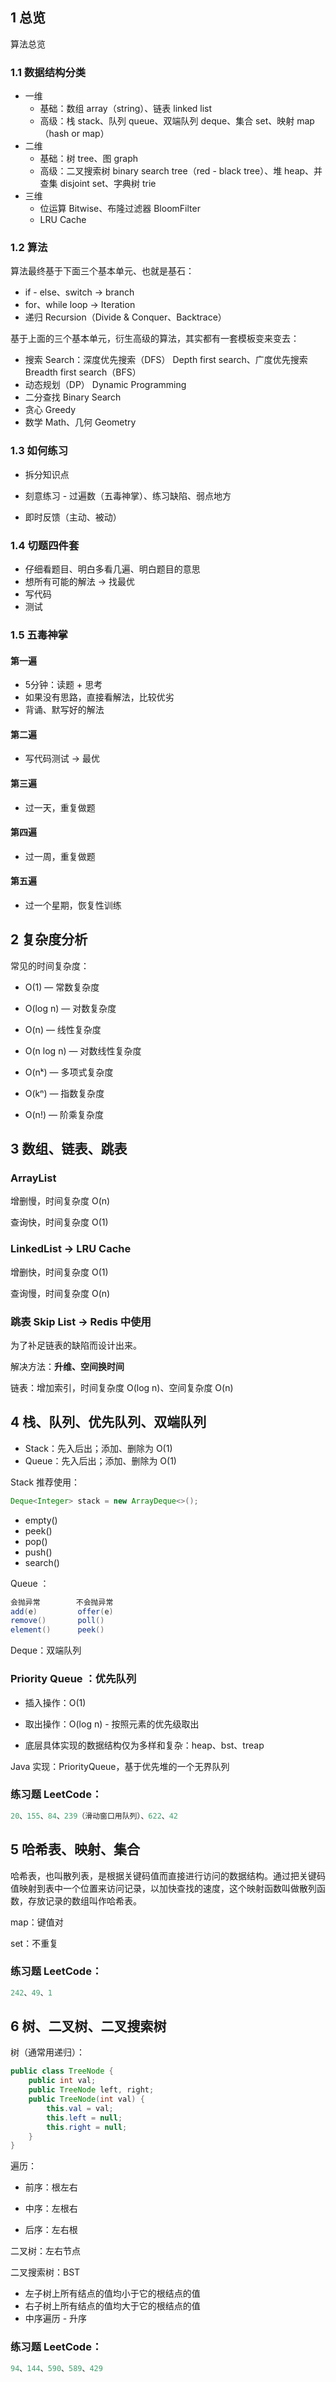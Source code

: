## 1 总览

算法总览



### 1.1 数据结构分类

* 一维
  * 基础：数组 array（string）、链表 linked list
  * 高级：栈 stack、队列 queue、双端队列 deque、集合 set、映射 map（hash or map）
* 二维
  * 基础：树 tree、图 graph
  * 高级：二叉搜索树 binary search tree（red - black tree）、堆 heap、并查集 disjoint set、字典树 trie
* 三维
  * 位运算 Bitwise、布隆过滤器 BloomFilter
  * LRU Cache

### 1.2 算法

算法最终基于下面三个基本单元、也就是基石：

* if - else、switch -> branch
* for、while loop -> Iteration
* 递归 Recursion（Divide & Conquer、Backtrace）

基于上面的三个基本单元，衍生高级的算法，其实都有一套模板变来变去：

* 搜索 Search：深度优先搜索（DFS） Depth first search、广度优先搜索 Breadth first search（BFS）
* 动态规划（DP） Dynamic Programming
* 二分查找 Binary Search
* 贪心 Greedy
* 数学 Math、几何 Geometry

### 1.3 如何练习

* 拆分知识点

* 刻意练习 - 过遍数（五毒神掌）、练习缺陷、弱点地方
* 即时反馈（主动、被动）

### 1.4 切题四件套

* 仔细看题目、明白多看几遍、明白题目的意思
* 想所有可能的解法 -> 找最优
* 写代码
* 测试

### 1.5 五毒神掌

#### 第一遍

* 5分钟：读题 + 思考
* 如果没有思路，直接看解法，比较优劣
* 背诵、默写好的解法

#### 第二遍

* 写代码测试 -> 最优

#### 第三遍

* 过一天，重复做题

#### 第四遍

* 过一周，重复做题

#### 第五遍

* 过一个星期，恢复性训练

## 2 复杂度分析

常见的时间复杂度：

* O(1) — 常数复杂度

* O(log n) — 对数复杂度

* O(n) — 线性复杂度

* O(n log n) — 对数线性复杂度
* O(nᵏ) — 多项式复杂度
* O(kⁿ) — 指数复杂度
* O(n!) — 阶乘复杂度

## 3 数组、链表、跳表

### ArrayList

增删慢，时间复杂度 O(n)

查询快，时间复杂度 O(1)

### LinkedList -> LRU Cache

增删快，时间复杂度 O(1)

查询慢，时间复杂度 O(n)

### 跳表 Skip List -> Redis 中使用

为了补足链表的缺陷而设计出来。

解决方法：**升维、空间换时间**

链表：增加索引，时间复杂度 O(log n)、空间复杂度 O(n)

## 4 栈、队列、优先队列、双端队列

* Stack：先入后出；添加、删除为 O(1)
* Queue：先入后出；添加、删除为 O(1)

Stack 推荐使用：

```java
Deque<Integer> stack = new ArrayDeque<>();
```

* empty()
* peek()
* pop()
* push()
* search()

Queue ：

```java
会抛异常        不会抛异常
add(e)         offer(e)
remove()       poll() 
element()      peek()
```

Deque：双端队列

### Priority Queue ：优先队列

* 插入操作：O(1)

* 取出操作：O(log n) - 按照元素的优先级取出

* 底层具体实现的数据结构仅为多样和复杂：heap、bst、treap

Java 实现：PriorityQueue，基于优先堆的一个无界队列

### 练习题 LeetCode：

```java
20、155、84、239（滑动窗口用队列）、622、42
```

## 5 哈希表、映射、集合

哈希表，也叫散列表，是根据关键码值而直接进行访问的数据结构。通过把关键码值映射到表中一个位置来访问记录，以加快查找的速度，这个映射函数叫做散列函数，存放记录的数组叫作哈希表。

map：键值对

set：不重复

### 练习题 LeetCode：

```java
242、49、1
```

## 6 树、二叉树、二叉搜索树

树（通常用递归）：

```java
public class TreeNode {
    public int val;
    public TreeNode left, right;
    public TreeNode(int val) {
        this.val = val;
        this.left = null;
        this.right = null;
    }
}
```

遍历：

* 前序：根左右

* 中序：左根右

* 后序：左右根

二叉树：左右节点

二叉搜索树：BST

* 左子树上所有结点的值均小于它的根结点的值
* 右子树上所有结点的值均大于它的根结点的值
* 中序遍历 - 升序

### 练习题 LeetCode：

```java
94、144、590、589、429
```




